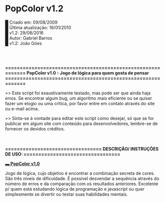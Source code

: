 # PopColor v1.2

  █  Criado em: 09/08/2009<br>
  █  Última atualização: 16/01/2010<br>
  █  v1.2: 29/08/2016<br>
  █  Autor: Gabriel Barros<br>
  █  v1.2: João Góes<br><p>&nbsp;</p>

<br>
  <b>============================================================
    PopColor v1.0 - Jogo de lógica para quem gosta de pensar
  ============================================================</b>
<p>
  >> Este script foi exaustivamente testado, mas pode ser
  que ainda haja erros. Se encontrar algum bug, um algoritmo
  mais eficiente ou se quiser fazer um elogio ou uma crítica,
  por favor entre em contato através do site ou e-mail acima.</p>
<p>
  >> Sinta-se à vontade para editar este script como desejar,
  só que se for publicar em algum site com conteúdo para
  desenvolvedores, lembre-se de fornecer os devidos créditos.</p>
<br><br>
  <b>=================================
    DESCRIÇÃO/ INSTRUÇÕES DE USO:
  =================================</b>

 <b><u> ▬ PopColor v1.0 </b></u>
  <p>Jogo de lógica, cujo objetivo é encontrar a combinação secreta de cores. São três níveis de dificuldade.
  É possível desvendar a sequência através do número de erros e da comparação com os resultados anteriores.
  Excelente p/ quem está estudando lógica de programação e javascript ou quer simplesmente se divertir ou testar suas habilidades mentais.</p>
